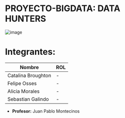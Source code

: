 # PROYECTO-BIGDATA: DATA HUNTERS
![image](https://github.com/user-attachments/assets/54f13f98-2b5e-4e22-a181-be42fb7a102e)

# **Integrantes:**

| Nombre                   | ROL            |
|--------------------------|--------------  |
| Catalina Broughton       | -              |
| Felipe Osses             | -              |
| Alicia Morales           | -              |
| Sebastian Galindo        | -              |

* **Profesor:** Juan Pablo Montecinos
